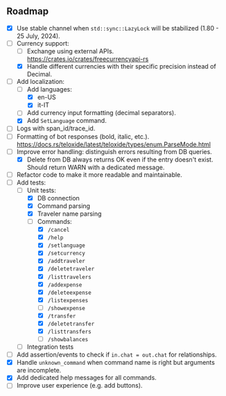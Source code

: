 
## Roadmap

- [x] Use stable channel when `std::sync::LazyLock` will be stabilized (1.80 - 25 July, 2024).
- [ ] Currency support:
  - [ ] Exchange using external APIs. https://crates.io/crates/freecurrencyapi-rs
  - [x] Handle different currencies with their specific precision instead of Decimal.
- [ ] Add localization:
  - [ ] Add languages:
    - [x] en-US
    - [x] it-IT
  - [ ] Add currency input formatting (decimal separators).
  - [x] Add `SetLanguage` command.
- [ ] Logs with span_id/trace_id.
- [ ] Formatting of bot responses (bold, italic, etc.). https://docs.rs/teloxide/latest/teloxide/types/enum.ParseMode.html
- [ ] Improve error handling: distinguish errors resulting from DB queries.
  - [x] Delete from DB always returns OK even if the entry doesn't exist. Should return WARN with a dedicated message.
- [ ] Refactor code to make it more readable and maintainable.
- [ ] Add tests:
  - [ ] Unit tests:
    - [x] DB connection
    - [x] Command parsing
    - [x] Traveler name parsing
    - [ ] Commands:
      - [x] `/cancel`
      - [x] `/help`
      - [x] `/setlanguage`
      - [x] `/setcurrency`
      - [x] `/addtraveler`
      - [x] `/deletetraveler`
      - [x] `/listtravelers`
      - [x] `/addexpense`
      - [x] `/deleteexpense`
      - [x] `/listexpenses`
      - [ ] `/showexpense`
      - [x] `/transfer`
      - [x] `/deletetransfer`
      - [x] `/listtransfers`
      - [ ] `/showbalances`
  - [ ] Integration tests
- [ ] Add assertion/events to check if `in.chat = out.chat` for relationships.
- [x] Handle `unknown_command` when command name is right but arguments are incomplete.
- [x] Add dedicated help messages for all commands.
- [ ] Improve user experience (e.g. add buttons).
